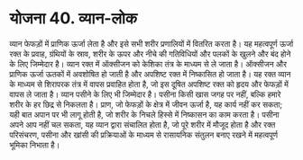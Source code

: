 # योजना 40. व्यान-लोक

व्यान फेफड़ों में प्राणिक ऊर्जा लेता है और इसे सभी शरीर प्रणालियों में वितरित करता है। यह महत्वपूर्ण ऊर्जा रक्त के प्रवाह, ग्रंथियों के स्राव, शरीर के ऊपर और नीचे की गतिविधियों और पलकों के खुलने और बंद होने के लिए जिम्मेदार है। व्यान रक्त में ऑक्सीजन को केशिका तंत्र के माध्यम से ले जाता है। ऑक्सीजन और प्राणिक ऊर्जा ऊतकों में अवशोषित हो जाती है और अपशिष्ट रक्त में निष्कासित हो जाता है। यह रक्त व्यान के माध्यम से शिरापरक तंत्र में वापस प्रवाहित होता है, जो इस दूषित अपशिष्ट रक्त को हृदय और फेफड़ों में वापस ले जाता है। व्यान पसीने के लिए भी जिम्मेदार है। पसीना किसी खास जगह पर नहीं, बल्कि हमारे शरीर के हर छिद्र से निकलता है। प्राण, जो फेफड़ों के क्षेत्र में जीवन ऊर्जा है, यह कार्य नहीं कर सकता; यही बात अपान पर भी लागू होती है, जो शरीर के निचले हिस्से में निष्कासन का काम करता है। पसीना अपने आप नहीं चल सकता, यह व्यान द्वारा संचालित होता है, जो पूरे शरीर में मौजूद होता है और रक्त परिसंचरण, पसीना और खांसी की प्रक्रियाओं के माध्यम से रासायनिक संतुलन बनाए रखने में महत्वपूर्ण भूमिका निभाता है।
